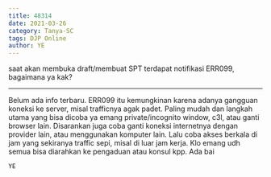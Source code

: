 ```yaml
---
title: 48314
date: 2021-03-26
category: Tanya-SC
tags: DJP Online
author: YE
---
```


saat akan membuka draft/membuat SPT terdapat notifikasi ERR099, bagaimana ya kak?

---

Belum ada info terbaru. ERR099 itu kemungkinan karena adanya gangguan koneksi ke server, misal trafficnya agak padet. Paling mudah dan langkah utama yang bisa dicoba ya emang private/incognito window, c3l, atau ganti browser lain. Disarankan juga coba ganti koneksi internetnya dengan provider lain, atau menggunakan komputer lain. Lalu coba akses berkala di jam yang sekiranya traffic sepi, misal di luar jam kerja. Klo emang udh semua bisa diarahkan ke pengaduan atau konsul kpp. Ada bai

`YE`
